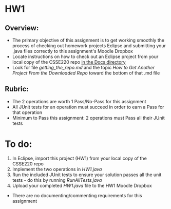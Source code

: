 # HW1

## Overview:

- The primary objective of this assignment is to get working smoothly the process of checking out homework projects Eclipse and submitting your .java files correctly to this assignment's Moodle Dropbox
- Locate instructions on how to check out an Eclipse project from your local copy of the CSSE220 repo [in the Docs directory](https://github.com/RHIT-CSSE/csse220/tree/master/Docs)
- Look for file *getting_the_repo.md* and the topic *How to Get Another Project From the Downloaded Repo* toward the bottom of that .md file

## Rubric:

- The 2 operations are worth 1 Pass/No-Pass for this assignment
- All JUnit tests for an operation must succeed in order to earn a Pass for that operation
- Minimum to Pass this assignment: 2 operations must Pass all their JUnit tests

# To do:

1. In Eclipse, import this project (HW1) from your local copy of the CSSE220 repo
2. Implement the two operations in *HW1.java*
3. Run the included JUnit tests to ensure your solution passes all the unit tests - do this by running *RunAllTests.java*
4. Upload your completed *HW1.java* file to the HW1 Moodle Dropbox


- There are no documenting/commenting requirements for this assignment

